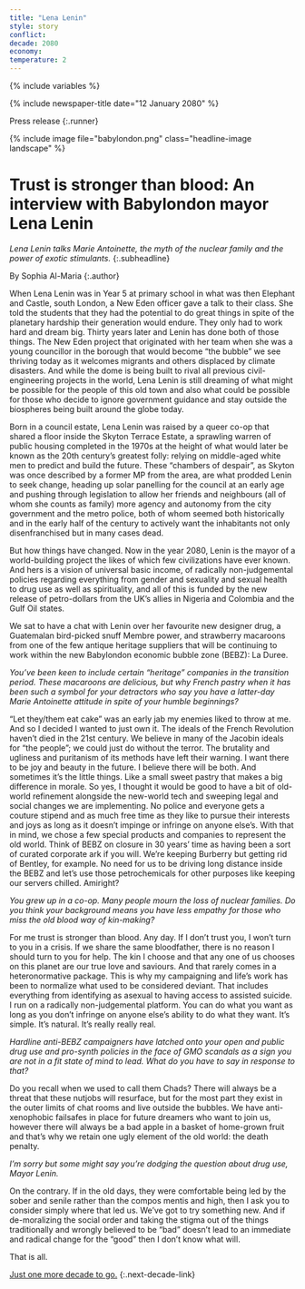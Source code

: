 ```yaml
---
title: "Lena Lenin"
style: story
conflict: 
decade: 2080
economy: 
temperature: 2
---
```


{% include variables %}

{% include newspaper-title date="12 January 2080" %}

Press release
{:.runner}

{% include image file="babylondon.png" class="headline-image landscape" %}

# Trust is stronger than blood: An interview with Babylondon mayor Lena Lenin

*Lena Lenin talks Marie Antoinette, the myth of the nuclear family and the power of exotic stimulants.*
{:.subheadline}

By Sophia Al-Maria
{:.author}

When Lena Lenin was in Year 5 at primary school in what was then Elephant and Castle, south London, a New Eden officer gave a talk to their class. She told the students that they had the potential to do great things in spite of the planetary hardship their generation would endure. They only had to work hard and dream big. Thirty years later and Lenin has done both of those things. The New Eden project that originated with her team when she was a young councillor in the borough that would become “the bubble” we see thriving today as it welcomes migrants and others displaced by climate disasters. And while the dome is being built to rival all previous civil-engineering projects in the world, Lena Lenin is still dreaming of what might be possible for the people of this old town and also what could be possible for those who decide to ignore government guidance and stay outside the biospheres being built around the globe today.

Born in a council estate, Lena Lenin was raised by a queer co-op that shared a floor inside the Skyton Terrace Estate, a sprawling warren of public housing completed in the 1970s at the height of what would later be known as the 20th century’s greatest folly: relying on middle-aged white men to predict and build the future. These “chambers of despair”, as Skyton was once described by a former MP from the area, are what prodded Lenin to seek change, heading up solar panelling for the council at an early age and pushing through legislation to allow her friends and neighbours (all of whom she counts as family) more agency and autonomy from the city government and the metro police, both of whom seemed both historically and in the early half of the century to actively want the inhabitants not only disenfranchised but in many cases dead.

But how things have changed. Now in the year 2080, Lenin is the mayor of a world-building project the likes of which few civilizations have ever known. And hers is a vision of universal basic income, of radically non-judgemental policies regarding everything from gender and sexuality and sexual health to drug use as well as spirituality, and all of this is funded by the new release of petro-dollars from the UK’s allies in Nigeria and Colombia and the Gulf Oil states.

We sat to have a chat with Lenin over her favourite new designer drug, a Guatemalan bird-picked snuff Membre power, and strawberry macaroons from one of the few antique heritage suppliers that will be continuing to work within the new Babylondon economic bubble zone (BEBZ): La Duree.

*You’ve been keen to include certain “heritage” companies in the transition period. These macaroons are delicious, but why French pastry when it has been such a symbol for your detractors who say you have a latter-day Marie Antoinette attitude in spite of your humble beginnings?*

“Let they/them eat cake” was an early jab my enemies liked to throw at me. And so I decided I wanted to just own it. The ideals of the French Revolution haven’t died in the 21st century. We believe in many of the Jacobin ideals for “the people”; we could just do without the terror. The brutality and ugliness and puritanism of its methods have left their warning. I want there to be joy and beauty in the future. I believe there will be both. And sometimes it’s the little things. Like a small sweet pastry that makes a big difference in morale. So yes, I thought it would be good to have a bit of old-world refinement alongside the new-world tech and sweeping legal and social changes we are implementing. No police and everyone gets a couture stipend and as much free time as they like to pursue their interests and joys as long as it doesn’t impinge or infringe on anyone else’s. With that in mind, we chose a few special products and companies to represent the old world. Think of BEBZ on closure in 30 years’ time as having been a sort of curated corporate ark if you will. We’re keeping Burberry but getting rid of Bentley, for example. No need for us to be driving long distance inside the BEBZ and let’s use those petrochemicals for other purposes like keeping our servers chilled. Amiright?

*You grew up in a co-op. Many people mourn the loss of nuclear families. Do you think your background means you have less empathy for those who miss the old blood way of kin-making?*

For me trust is stronger than blood. Any day. If I don’t trust you, I won’t turn to you in a crisis. If we share the same bloodfather, there is no reason I should turn to you for help. The kin I choose and that any one of us chooses on this planet are our true love and saviours. And that rarely comes in a heteronormative package. This is why my campaigning and life’s work has been to normalize what used to be considered deviant. That includes everything from identifying as asexual to having access to assisted suicide. I run on a radically non-judgemental platform. You can do what you want as long as you don’t infringe on anyone else’s ability to do what they want. It’s simple. It’s natural. It’s really really real.

*Hardline anti-BEBZ campaigners have latched onto your open and public drug use and pro-synth policies in the face of GMO scandals as a sign you are not in a fit state of mind to lead. What do you have to say in response to that?*

Do you recall when we used to call them Chads? There will always be a threat that these nutjobs will resurface, but for the most part they exist in the outer limits of chat rooms and live outside the bubbles. We have anti-xenophobic failsafes in place for future dreamers who want to join us, however there will always be a bad apple in a basket of home-grown fruit and that’s why we retain one ugly element of the old world: the death penalty.

*I’m sorry but some might say you’re dodging the question about drug use, Mayor Lenin.*

On the contrary. If in the old days, they were comfortable being led by the sober and senile rather than the compos mentis and high, then I ask you to consider simply where that led us. We’ve got to try something new. And if de-moralizing the social order and taking the stigma out of the things traditionally and wrongly believed to be “bad” doesn’t lead to an immediate and radical change for the “good” then I don’t know what will.

That is all.

[Just one more decade to go.](chapter_climate-domes.html)
{:.next-decade-link}
